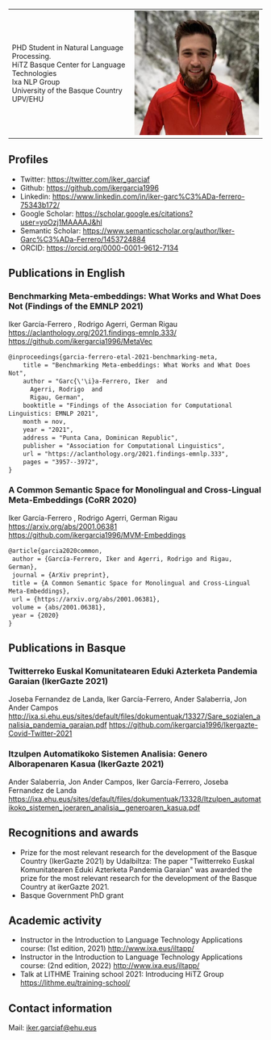 <table>
  <tr>
    <td> PHD Student in Natural Language Processing.<br> HiTZ Basque Center for Language Technologies <br> Ixa NLP Group <br> University of the Basque Country UPV/EHU</td>
    <td><img src="ProfileImage.jpeg"> </td>
  </tr>
 </table>

## Profiles
* Twitter: https://twitter.com/iker_garciaf
* Github: https://github.com/ikergarcia1996
* Linkedin: https://www.linkedin.com/in/iker-garc%C3%ADa-ferrero-75343b172/
* Google Scholar: https://scholar.google.es/citations?user=yoOzj1MAAAAJ&hl
* Semantic Scholar: https://www.semanticscholar.org/author/Iker-Garc%C3%ADa-Ferrero/1453724884
* ORCID: https://orcid.org/0000-0001-9612-7134

## Publications in English

### Benchmarking Meta-embeddings: What Works and What Does Not (Findings of the EMNLP 2021)
Iker García-Ferrero , Rodrigo Agerri, German Rigau  
https://aclanthology.org/2021.findings-emnlp.333/  
https://github.com/ikergarcia1996/MetaVec

```
@inproceedings{garcia-ferrero-etal-2021-benchmarking-meta,
    title = "Benchmarking Meta-embeddings: What Works and What Does Not",
    author = "Garc{\'\i}a-Ferrero, Iker  and
      Agerri, Rodrigo  and
      Rigau, German",
    booktitle = "Findings of the Association for Computational Linguistics: EMNLP 2021",
    month = nov,
    year = "2021",
    address = "Punta Cana, Dominican Republic",
    publisher = "Association for Computational Linguistics",
    url = "https://aclanthology.org/2021.findings-emnlp.333",
    pages = "3957--3972",
}
```

### A Common Semantic Space for Monolingual and Cross-Lingual Meta-Embeddings (CoRR 2020)
Iker García-Ferrero , Rodrigo Agerri, German Rigau  
https://arxiv.org/abs/2001.06381  
https://github.com/ikergarcia1996/MVM-Embeddings

```
@article{garcia2020common,
 author = {García-Ferrero, Iker and Agerri, Rodrigo and Rigau, German},
 journal = {ArXiv preprint},
 title = {A Common Semantic Space for Monolingual and Cross-Lingual Meta-Embeddings},
 url = {https://arxiv.org/abs/2001.06381},
 volume = {abs/2001.06381},
 year = {2020}
}
```

## Publications in Basque

### Twitterreko Euskal Komunitatearen Eduki Azterketa Pandemia Garaian (IkerGazte 2021)
Joseba Fernandez de Landa, Iker García-Ferrero, Ander Salaberria, Jon Ander Campos  
http://ixa.si.ehu.eus/sites/default/files/dokumentuak/13327/Sare_sozialen_analisia_pandemia_garaian.pdf
https://github.com/ikergarcia1996/Ikergazte-Covid-Twitter-2021

### Itzulpen Automatikoko Sistemen Analisia: Genero Alborapenaren Kasua (IkerGazte 2021)
Ander Salaberria, Jon Ander Campos, Iker García-Ferrero, Joseba Fernandez de Landa  
https://ixa.ehu.eus/sites/default/files/dokumentuak/13328/Itzulpen_automatikoko_sistemen_joeraren_analisia__generoaren_kasua.pdf


## Recognitions and awards
- Prize for the most relevant research for the development of the Basque Country (IkerGazte 2021) by Udalbiltza: The paper "Twitterreko Euskal Komunitatearen Eduki Azterketa Pandemia Garaian" was awarded the prize for the most relevant research for the development of the Basque Country at ikerGazte 2021.
- Basque Government PhD grant

## Academic activity

- Instructor in the Introduction to Language Technology Applications course: (1st edition, 2021) http://www.ixa.eus/iltapp/
- Instructor in the Introduction to Language Technology Applications course: (2nd edition, 2022) http://www.ixa.eus/iltapp/
- Talk at LITHME Training school 2021: Introducing HiTZ Group https://lithme.eu/training-school/


## Contact information
Mail: iker.garciaf@ehu.eus
